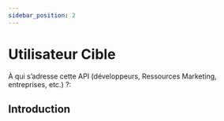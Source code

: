```yaml
---
sidebar_position: 2
---
```


# Utilisateur Cible

À qui s’adresse cette API (développeurs, Ressources Marketing, entreprises, etc.) ?:

## Introduction